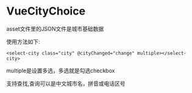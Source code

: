 # VueCityChoice
asset文件里的JSON文件是城市基础数据

使用方法如下:

```
<select-city class="city" @cityChanged="change" multiple></select-city>
```
multiple是设置多选，多选就是勾选checkbox

支持查找,查询可以是中文城市名，拼音或电话区号
